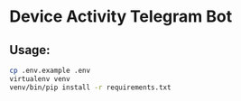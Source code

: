 # Device Activity Telegram Bot

## Usage:

```sh
cp .env.example .env
virtualenv venv
venv/bin/pip install -r requirements.txt
```
